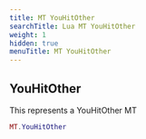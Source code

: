 ```yaml
---
title: MT YouHitOther
searchTitle: Lua MT YouHitOther
weight: 1
hidden: true
menuTitle: MT YouHitOther
---
```

## YouHitOther

This represents a YouHitOther MT
```lua
MT.YouHitOther
```
